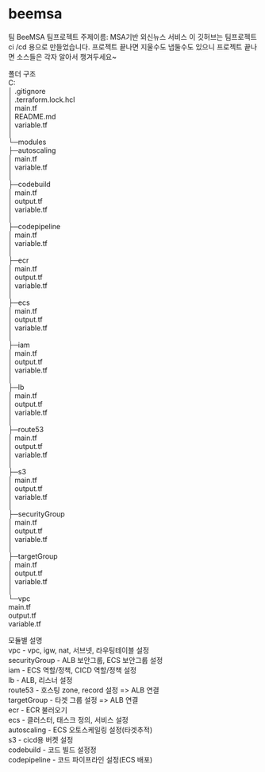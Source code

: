 # beemsa
팀 BeeMSA 팀프로젝트 
주제이름: MSA기반 외신뉴스 서비스 
이 깃허브는 팀프로젝트 ci /cd 용으로 만들었습니다. 
프로젝트 끝나면 지울수도 냅둘수도 있으니 프로젝트 끝나면 
소스들은 각자 알아서 챙겨두세요~
  
폴더 구조  
C:  
│  .gitignore  
│  .terraform.lock.hcl  
│  main.tf  
│  README.md  
│  variable.tf  
│  
└─modules  
    ├─autoscaling  
    │      main.tf  
    │      variable.tf  
    │  
    ├─codebuild  
    │      main.tf  
    │      output.tf  
    │      variable.tf  
    │  
    ├─codepipeline  
    │      main.tf  
    │      variable.tf  
    │  
    ├─ecr  
    │      main.tf  
    │      output.tf  
    │      variable.tf  
    │  
    ├─ecs  
    │      main.tf  
    │      output.tf  
    │      variable.tf  
    │  
    ├─iam  
    │      main.tf  
    │      output.tf  
    │      variable.tf  
    │  
    ├─lb  
    │      main.tf  
    │      output.tf  
    │      variable.tf  
    │  
    ├─route53  
    │      main.tf  
    │      output.tf  
    │      variable.tf  
    │  
    ├─s3  
    │      main.tf  
    │      output.tf  
    │      variable.tf  
    │  
    ├─securityGroup  
    │      main.tf  
    │      output.tf  
    │      variable.tf  
    │  
    ├─targetGroup  
    │      main.tf  
    │      output.tf  
    │      variable.tf  
    │  
    └─vpc  
            main.tf  
            output.tf  
            variable.tf  
  
모듈별 설명  
vpc - vpc, igw, nat, 서브넷, 라우팅테이블 설정  
securityGroup - ALB 보안그룹, ECS 보안그룹 설정  
iam - ECS 역할/정책, CICD 역할/정책 설정  
lb - ALB, 리스너 설정  
route53 - 호스팅 zone, record 설정 => ALB 연결  
targetGroup - 타겟 그룹 설정 => ALB 연결  
ecr - ECR 불러오기  
ecs - 클러스터, 태스크 정의, 서비스 설정  
autoscaling - ECS 오토스케일링 설정(타겟추적)  
s3 - cicd용 버켓 설정  
codebuild - 코드 빌드 설정정  
codepipeline - 코드 파이프라인 설정(ECS 배포)  
